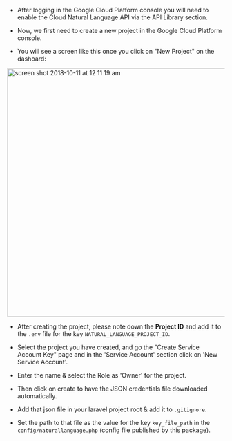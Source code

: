 - After logging in the Google Cloud Platform console you will need to enable the Cloud Natural Language API via the API Library section.

- Now, we first need to create a new project in the Google Cloud Platform console.

- You will see a screen like this once you click on "New Project" on the dashoard:

<img width="576" alt="screen shot 2018-10-11 at 12 11 19 am" src="https://user-images.githubusercontent.com/11228182/46759117-29c62600-ccec-11e8-99a2-b23ee035a75d.png">

- After creating the project, please note down the **Project ID** and add it to the `.env` file for the key `NATURAL_LANGUAGE_PROJECT_ID`. 

- Select the project you have created, and go the "Create Service Account Key" page and in the 'Service Account' section click on 'New Service Account'.

- Enter the name & select the Role as 'Owner' for the project.

- Then click on create to have the JSON credentials file downloaded automatically.

- Add that json file in your laravel project root & add it to `.gitignore`.

- Set the path to that file as the value for the key `key_file_path` in the `config/naturallanguage.php` (config file published by this package).